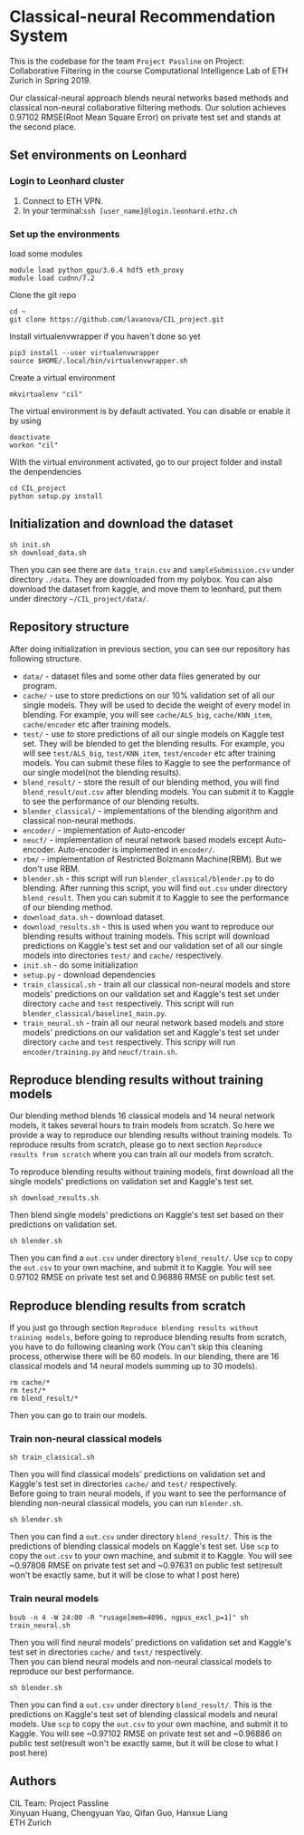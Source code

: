 # Classical-neural Recommendation System

This is the codebase for the team `Project Passline` on Project: Collaborative Filtering in the course Computational Intelligence Lab of ETH Zurich in Spring 2019. 

Our classical-neural approach blends neural networks based methods and classical non-neural collaborative filtering methods. Our solution achieves 0.97102 RMSE(Root Mean Square Error) on private test set and stands at the second place.

## Set environments on Leonhard

### Login to Leonhard cluster  
1. Connect to ETH VPN.  
2. In your terminal:`ssh [user_name]@login.leonhard.ethz.ch`

### Set up the environments  
load some modules  
```
module load python_gpu/3.6.4 hdf5 eth_proxy
module load cudnn/7.2
```
Clone the git repo
```
cd ~
git clone https://github.com/lavanova/CIL_project.git
```
Install virtualenvwrapper if you haven't done so yet
```
pip3 install --user virtualenvwrapper
source $HOME/.local/bin/virtualenvwrapper.sh
```
Create a virtual environment
```
mkvirtualenv "cil"
```
The virtual environment is by default activated. You can disable or enable it by using
```
deactivate
workon "cil"
```
With the virtual environment activated, go to our project folder and install the denpendencies
```
cd CIL_project
python setup.py install
```

## Initialization and download the dataset

```
sh init.sh
sh download_data.sh
```
Then you can see there are `data_train.csv` and `sampleSubmission.csv` under directory `./data`. They are downloaded from my polybox. You can also download the dataset from kaggle, and move them to leonhard, put them under directory `~/CIL_project/data/`.
## Repository structure
After doing initialization in previous section, you can see our repository has following structure.
* `data/` - dataset files and some other data files generated by our program.
* `cache/` - use to store predictions on our 10% validation set of all our single models. They will be used to decide the weight of every model in blending. For example, you will see `cache/ALS_big`, `cache/KNN_item`, `cache/encoder` etc after training models.
* `test/` - use to store predictions of all our single models on Kaggle test set. They will be blended to get the blending results. For example, you will see `test/ALS_big`, `test/KNN_item`, `test/encoder` etc after training models. You can submit these files to Kaggle to see the performance of our single model(not the blending results).
* `blend_result/` - store the result of our blending method, you will find `blend_result/out.csv` after blending models. You can submit it to Kaggle to see the performance of our blending results.
* `blender_classical/` - implementations of the blending algorithm and classical non-neural methods.
* `encoder/` - implementation of Auto-encoder
* `neucf/` - implementation of neural network based models except Auto-encoder. Auto-encoder is implemented in `encoder/`.
* `rbm/` - implementation of Restricted Bolzmann Machine(RBM). But we don't use RBM.
* `blender.sh` - this script will run `blender_classical/blender.py` to do blending. After running this script, you will find `out.csv` under directory `blend_result`. Then you can submit it to Kaggle to see the performance of our blending method. 
* `download_data.sh` - download dataset.
* `download_results.sh` - this is used when you want to reproduce our blending results without training models. This script will download predictions on Kaggle's test set and our validation set of all our single models into directories `test/` and `cache/` respectively. 
* `init.sh` - do some initialization
* `setup.py` - download dependencies
* `train_classical.sh` - train all our classical non-neural models and store models' predictions on our validation set and Kaggle's test set under directory `cache` and `test` respectively. This script will run `blender_classical/baseline1_main.py`.
* `train_neural.sh` - train all our neural network based models and store models' predictions on our validation set and Kaggle's test set under directory `cache` and `test` respectively. This scripy will run `encoder/training.py` and `neucf/train.sh`.

## Reproduce blending results without training models

Our blending method blends 16 classical models and 14 neural network models, it takes several hours to train models from scratch. So here we provide a way to reproduce our blending results without training models. To reproduce results from scratch, please go to next section `Reproduce results from scratch` where you can train all our models from scratch.

To reproduce blending results without training models, first download all the single models' predictions on validation set and Kaggle's test set. 
```
sh download_results.sh
```
Then blend single models' predictions on Kaggle's test set based on their predictions on validation set.
```
sh blender.sh
```
Then you can find a `out.csv` under directory `blend_result/`. Use `scp` to copy the `out.csv` to your own machine, and submit it to Kaggle. You will see 0.97102 RMSE on private test set and 0.96886 RMSE on public test set.

## Reproduce blending results from scratch

If you just go through section `Reproduce blending results without training models`, before going to reproduce blending results from scratch, you have to do following cleaning work (You can't skip this cleaning process, otherwise there will be 60 models. In our blending, there are 16 classical models and 14 neural models summing up to 30 models).
```
rm cache/*
rm test/*
rm blend_result/*
```
Then you can go to train our models.

### Train non-neural classical models
```
sh train_classical.sh
```
Then you will find classical models' predictions on validation set and Kaggle's test set in directories `cache/` and `test/` respectively.  
Before going to train neural models, if you want to see the performance of blending non-neural classical models, you can run `blender.sh`.
```
sh blender.sh
```
Then you can find a `out.csv` under directory `blend_result/`. This is the predictions of blending classical models on Kaggle's test set. Use `scp` to copy the `out.csv` to your own machine, and submit it to Kaggle. You will see ~0.97808 RMSE on private test set and ~0.97631 on public test set(result won't be exactly same, but it will be close to what I post here)

### Train neural models
```
bsub -n 4 -W 24:00 -R "rusage[mem=4096, ngpus_excl_p=1]" sh train_neural.sh
```
Then you will find neural models' predictions on validation set and Kaggle's test set in directories `cache/` and `test/` respectively.  
Then you can blend neural models and non-neural classical models to reproduce our best performance.
```
sh blender.sh
```
Then you can find a `out.csv` under directory `blend_result/`. This is the predictions on Kaggle's test set of blending classical models and neural models. Use `scp` to copy the `out.csv` to your own machine, and submit it to Kaggle. You will see ~0.97102 RMSE on private test set and ~0.96886 on public test set(result won't be exactly same, but it will be close to what I post here)

## Authors
CIL Team: Project Passline  
Xinyuan Huang, Chengyuan Yao, Qifan Guo, Hanxue Liang  
ETH Zurich
